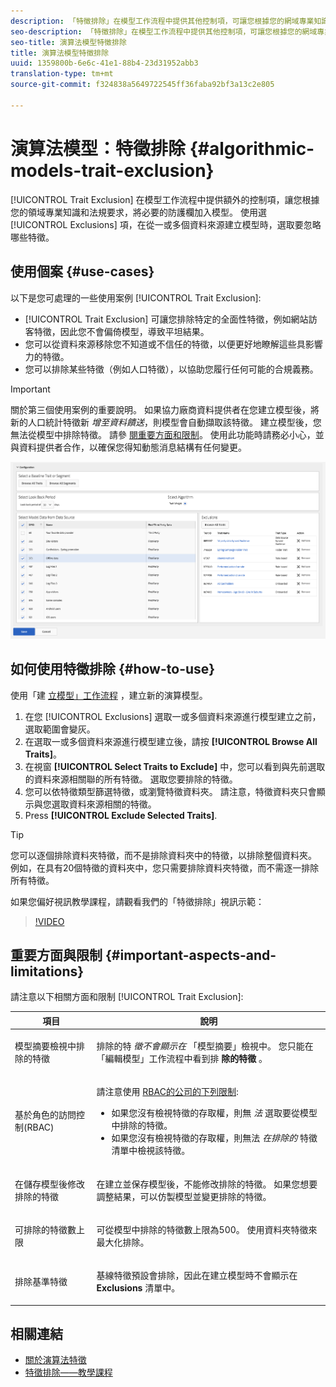 ```yaml
---
description: 「特徵排除」在模型工作流程中提供其他控制項，可讓您根據您的網域專業知識和法規要求，在模型中新增必要的防護欄。 使用「排除」選項，選取從一或多個資料來源建立模型時要忽略的特徵。
seo-description: 「特徵排除」在模型工作流程中提供其他控制項，可讓您根據您的網域專業知識和法規要求，在模型中新增必要的防護欄。 使用「排除」選項，選取從一或多個資料來源建立模型時要忽略的特徵。
seo-title: 演算法模型特徵排除
title: 演算法模型特徵排除
uuid: 1359800b-6e6c-41e1-88b4-23d31952abb3
translation-type: tm+mt
source-git-commit: f324838a5649722545ff36faba92bf3a13c2e805

---
```



# 演算法模型：特徵排除 {#algorithmic-models-trait-exclusion}

[!UICONTROL Trait Exclusion] 在模型工作流程中提供額外的控制項，讓您根據您的領域專業知識和法規要求，將必要的防護欄加入模型。 使用選 [!UICONTROL Exclusions] 項，在從一或多個資料來源建立模型時，選取要忽略哪些特徵。

## 使用個案 {#use-cases}

以下是您可處理的一些使用案例 [!UICONTROL Trait Exclusion]:

* [!UICONTROL Trait Exclusion] 可讓您排除特定的全面性特徵，例如網站訪客特徵，因此您不會偏倚模型，導致平坦結果。
* 您可以從資料來源移除您不知道或不信任的特徵，以便更好地瞭解這些具影響力的特徵。
* 您可以排除某些特徵（例如人口特徵），以協助您履行任何可能的合規義務。

>[!IMPORTANT]
>
>關於第三個使用案例的重要說明。 如果協力廠商資料提供者在您建立模型後，將新的人口統計特徵新 *增至資料饋送*，則模型會自動擷取該特徵。 建立模型後，您無法從模型中排除特徵。 請參 [閱重要方面和限制](../../features/algorithmic-models/trait-exclusion-algo-models.md#important-aspects-and-limitations)。 使用此功能時請務必小心，並與資料提供者合作，以確保您得知動態消息結構有任何變更。

![](assets/lam_exclude_traits.png)

## 如何使用特徵排除 {#how-to-use}

使用「建 [立模型」工作流程](../../features/algorithmic-models/create-model.md#build-model) ，建立新的演算模型。

1. 在您 [!UICONTROL Exclusions] 選取一或多個資料來源進行模型建立之前，選取範圍會變灰。
2. 在選取一或多個資料來源進行模型建立後，請按 **[!UICONTROL Browse All Traits]**。
3. 在視窗 **[!UICONTROL Select Traits to Exclude]** 中，您可以看到與先前選取的資料來源相關聯的所有特徵。 選取您要排除的特徵。
4. 您可以依特徵類型篩選特徵，或瀏覽特徵資料夾。 請注意，特徵資料夾只會顯示與您選取資料來源相關的特徵。
5. Press **[!UICONTROL Exclude Selected Traits]**.

>[!TIP]
>
>您可以逐個排除資料夾特徵，而不是排除資料夾中的特徵，以排除整個資料夾。 例如，在具有20個特徵的資料夾中，您只需要排除資料夾特徵，而不需逐一排除所有特徵。

如果您偏好視訊教學課程，請觀看我們的「特徵排除」視訊示範：

>[!VIDEO](https://video.tv.adobe.com/v/25569/?quality=12&captions=chi_hant)

## 重要方面與限制 {#important-aspects-and-limitations}

請注意以下相關方面和限制 [!UICONTROL Trait Exclusion]:

<table id="table_BA5C3545BC9E4717BD567B00C803AA53"> 
 <thead> 
  <tr> 
   <th colname="col1" class="entry"> 項目 </th> 
   <th colname="col2" class="entry"> 說明 </th>
  </tr> 
 </thead>
 <tbody> 
  <tr> 
   <td colname="col1"> <p>模型摘要檢視中排除的特徵 </p> </td>
   <td colname="col2"> <p>排除的特 <i>徵不會顯示在</i> 「模型摘要」檢視中。 您只能在「編輯模型」工作流程中看到排 <b><span class="uicontrol"> 除的特徵</span></b> 。 </p> </td>
  </tr> 
  <tr> 
   <td colname="col1"> <p>基於角色的訪問控制(RBAC) </p> </td>
   <td colname="col2"> <p>請注意使用 <a href="../../features/administration/administration-overview.md#administration"> RBAC的公司的下列限制</a>: </p> <p>
     <ul id="ul_38A4056C235B428C822EA4A353893786"> 
      <li id="li_2624FB35581F4807B8530910D63FFDBF">如果您沒有檢視特徵的存取權，則無 <i>法</i> 選取要從模型中排除的特徵。 </li>
      <li id="li_3FD7A12AAAA8462EA84A760C05F20379">如果您沒有檢視特徵的存取權，則無法 <i>在排除的</i> 特徵清單中檢視該特徵。 </li>
     </ul> </p> </td>
  </tr> 
  <tr> 
   <td colname="col1"> <p>在儲存模型後修改排除的特徵 </p> </td>
   <td colname="col2"> <p>在建立並保存模型後，不能修改排除的特徵。 如果您想要調整結果，可以仿製模型並變更排除的特徵。 </p> </td>
  </tr> 
  <tr> 
   <td colname="col1"> <p>可排除的特徵數上限 </p> </td>
   <td colname="col2"> <p>可從模型中排除的特徵數上限為500。 使用資料夾特徵來最大化排除。 </p> </td>
  </tr> 
  <tr> 
   <td colname="col1"> <p>排除基準特徵 </p> </td>
   <td colname="col2"> <p>基線特徵預設會排除，因此在建立模型時不會顯示在 <b><span class="uicontrol"> Exclusions</span></b> 清單中。 </p> </td>
  </tr>
 </tbody>
</table>

## 相關連結

* [關於演算法特徵](/help/using/features/algorithmic-models/understanding-models.md)
* [特徵排除——教學課程](https://helpx.adobe.com/audience-manager/kt/using/excluding-traits-look-alike-model-feature-video-use.html)